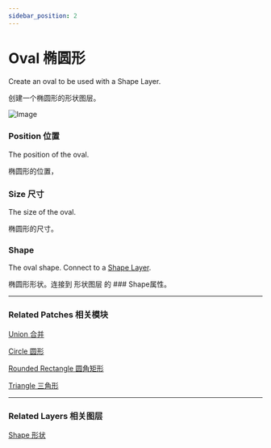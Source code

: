 ```yaml
---
sidebar_position: 2
---
```


# Oval 椭圆形

Create an oval to be used with a Shape Layer.

创建一个椭圆形的形状图层。

![Image](https://s3.us-west-2.amazonaws.com/secure.notion-static.com/17768156-10e9-4819-a85e-92d7d5a0043a/Untitled.png?X-Amz-Algorithm=AWS4-HMAC-SHA256&X-Amz-Content-Sha256=UNSIGNED-PAYLOAD&X-Amz-Credential=AKIAT73L2G45EIPT3X45%2F20220602%2Fus-west-2%2Fs3%2Faws4_request&X-Amz-Date=20220602T175850Z&X-Amz-Expires=86400&X-Amz-Signature=bbcfe6dd675e509d948c2413eacdaf01be49cd32a511da922d0c9ba1c9eaac8a&X-Amz-SignedHeaders=host&response-content-disposition=filename%20%3D%22Untitled.png%22&x-id=GetObject)

### Position 位置

The position of the oval.

椭圆形的位置，

### Size 尺寸

The size of the oval.

椭圆形的尺寸。

### Shape

The oval shape. Connect to a [Shape Layer](https://www.notion.so/Shape-6381402c7a90468d97365c58ab562ea1).

椭圆形形状。连接到 形状图层 的 ### Shape属性。

------

### Related Patches 相关模块

[Union 合并](https://www.notion.so/Union-25b8641484f545799ac0f5e2fd48620d)

[Circle 圆形](https://www.notion.so/Circle-aa0ece9d86a14149a015fd0fc12db088)

[Rounded Rectangle 圆角矩形](https://www.notion.so/Rounded-Rectangle-682f601349ac4e8985eb9b70c98792ca)

[Triangle 三角形](https://www.notion.so/Triangle-de2307b4545640358caaee069a8ca536)

------

### Related Layers 相关图层

[Shape 形状](https://www.notion.so/Shape-6381402c7a90468d97365c58ab562ea1)
